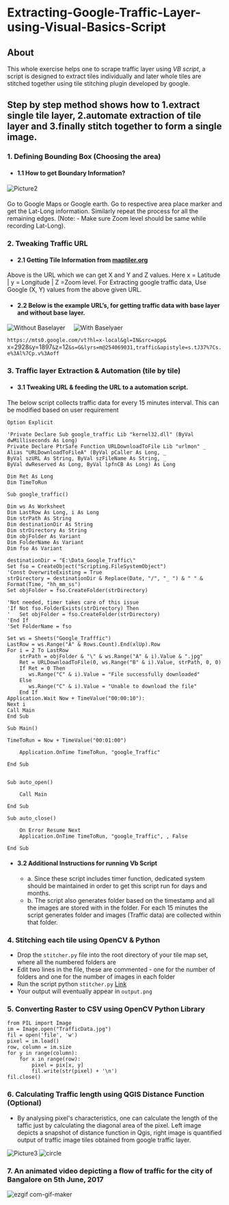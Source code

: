 # Extracting-Google-Traffic-Layer-using-Visual-Basics-Script
## About
This whole exercise helps one to scrape traffic layer using _VB script_, a script is designed to extract tiles individually and later whole tiles are stitched together using tile stitching plugin developed by google.
## Step by step method shows how to 1.extract single tile layer, 2.automate extraction of tile layer and 3.finally stitch together to form a single image.
### 1. Defining Bounding Box (Choosing the area)
* #### 1.1 How to get Boundary Information?
![Picture2](https://user-images.githubusercontent.com/5634888/120700143-e937fe00-c4ce-11eb-91d9-48a4d1ada053.png)
####
Go to Google Maps or Google earth. Go to respective area place marker and get the Lat-Long information. Similarly repeat the process for all the remaining edges. (Note: - Make sure Zoom level should be same while recording Lat-Long).

### 2. Tweaking Traffic URL
* #### 2.1 Getting Tile Information from [maptiler.org](http://www.maptiler.org/google-maps-coordinates-tile-bounds-projection/)
Above is the URL which we can get X and Y and Z values. Here x = Latitude | y = Longitude | Z =Zoom level. For Extracting google traffic data, Use Google (X, Y) values from the above given URL.

* #### 2.2 Below is the example URL’s, for getting traffic data with base layer and without base layer.

![Without Baselayer](https://user-images.githubusercontent.com/5634888/120701729-da524b00-c4d0-11eb-88b4-9a45f1a9ddd0.png) &nbsp; &nbsp; ![With Baselyaer](https://user-images.githubusercontent.com/5634888/120702172-65334580-c4d1-11eb-893e-0abd1d3b1420.png)

 ``` https://mts0.google.com/vt?hl=x-local&gl=IN&src=app& ``` x=2928```&```y=1897```&```z=12```&s=G&lyrs=m@254069031,traffic&apistyle=s.tJ37%7Cs.e%3Al%7Cp.v%3Aoff ```

### 3. Traffic layer Extraction & Automation (tile by tile)
* #### 3.1 Tweaking URL & feeding the URL to a automation script.
The below script collects traffic data for every 15 minutes interval. This can be modified based on user requirement
```
Option Explicit

'Private Declare Sub google_traffic Lib "kernel32.dll" (ByVal dwMilliseconds As Long)
Private Declare PtrSafe Function URLDownloadToFile Lib "urlmon" _
Alias "URLDownloadToFileA" (ByVal pCaller As Long, _
ByVal szURL As String, ByVal szFileName As String, _
ByVal dwReserved As Long, ByVal lpfnCB As Long) As Long

Dim Ret As Long
Dim TimeToRun

Sub google_traffic()

Dim ws As Worksheet
Dim LastRow As Long, i As Long
Dim strPath As String
Dim destinationDir As String
Dim strDirectory As String
Dim objFolder As Variant
Dim FolderName As Variant
Dim fso As Variant
    
destinationDir = "E:\Data_Google_Traffic\"
Set fso = CreateObject("Scripting.FileSystemObject")
'Const OverwriteExisting = True
strDirectory = destinationDir & Replace(Date, "/", "_ ") & " " & Format(Time, "hh_mm_ss")
Set objFolder = fso.CreateFolder(strDirectory)

'Not needed, timer takes care of this issue
'If Not fso.FolderExists(strDirectory) Then
'   Set objFolder = fso.CreateFolder(strDirectory)
'End If
'Set FolderName = fso

Set ws = Sheets("Google_Trafffic")
LastRow = ws.Range("A" & Rows.Count).End(xlUp).Row
For i = 2 To LastRow
    strPath = objFolder & "\" & ws.Range("A" & i).Value & ".jpg"
    Ret = URLDownloadToFile(0, ws.Range("B" & i).Value, strPath, 0, 0)
    If Ret = 0 Then
       ws.Range("C" & i).Value = "File successfully downloaded"
    Else
       ws.Range("C" & i).Value = "Unable to download the file"
    End If
Application.Wait Now + TimeValue("00:00:10"):
Next i
Call Main
End Sub
 
Sub Main()

TimeToRun = Now + TimeValue("00:01:00")

    Application.OnTime TimeToRun, "google_Traffic"

End Sub


Sub auto_open()

    Call Main

End Sub

Sub auto_close()

    On Error Resume Next
    Application.OnTime TimeToRun, "google_Traffic", , False
    
End Sub

```
* #### 3.2 Additional Instructions for running Vb Script
  - a.	Since these script includes timer function, dedicated system should be maintained in order to get this script run for days and months.
  - b. The script also generates folder based on the timestamp and all the images are stored with in the folder. For each 15 minutes the script generates folder and images (Traffic data) are collected within that folder.

### 4. Stitching each tile using OpenCV & Python
 - Drop the ```stitcher.py``` file into the root directory of your tile map set, where all the numbered folders are
 - Edit two lines in the file, these are commented - one for the number of folders and one for the number of images in each folder
 - Run the script python ```stitcher.py``` [Link](https://gist.github.com/will-hart/133814e92cf45745e9d1)
 - Your output will eventually appear in ```output.png```

### 5. Converting Raster to CSV using OpenCV Python Library
```
from PIL import Image
im = Image.open("TrafficData.jpg")
fil = open('file', 'w')
pixel = im.load()
row, column = im.size
for y in range(column):
    for x in range(row):
        pixel = pix[x, y]
        fil.write(str(pixel) + '\n')
fil.close()
```

### 6. Calculating Traffic length using QGIS Distance Function (Optional)
 - By analysing pixel's characteristics, one can calculate the length of the taffic just by calculating the diagonal area of the pixel. Left image depicts a snapshot of distance function in Qgis, right image is quantified output of traffic image tiles obtained from google traffic layer.
 
![Picture3](https://user-images.githubusercontent.com/5634888/121384743-2afcf480-c966-11eb-8b28-0b3124d5b67e.png)
![circle](https://user-images.githubusercontent.com/5634888/121385139-7dd6ac00-c966-11eb-82fe-2aa62cf879bb.png)


### 7. An animated video depicting a flow of traffic for the city of Bangalore on 5th June, 2017
![ezgif com-gif-maker](https://user-images.githubusercontent.com/5634888/121387890-a65fa580-c968-11eb-9970-1770536a3131.gif)



 
